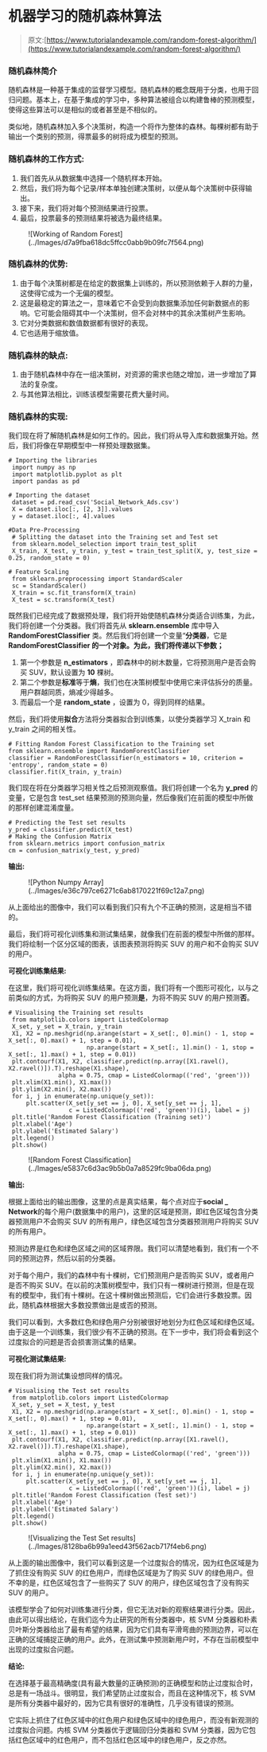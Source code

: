 # 机器学习的随机森林算法

> 原文:[https://www.tutorialandexample.com/random-forest-algorithm/](https://www.tutorialandexample.com/random-forest-algorithm/)

### 随机森林简介

随机森林是一种基于集成的监督学习模型。随机森林的概念既用于分类，也用于回归问题。基本上，在基于集成的学习中，多种算法被组合以构建鲁棒的预测模型，使得这些算法可以是相似的或者甚至是不相似的。

类似地，随机森林加入多个决策树，构造一个将作为整体的森林。每棵树都有助于输出一个类别的预测，得票最多的树将成为模型的预测。

### 随机森林的工作方式:

1.  我们首先从从数据集中选择一个随机样本开始。
2.  然后，我们将为每个记录/样本单独创建决策树，以便从每个决策树中获得输出。
3.  接下来，我们将对每个预测结果进行投票。
4.  最后，投票最多的预测结果将被选为最终结果。

<figure class="aligncenter">![Working of Random Forest](../Images/d7a9fba618dc5ffcc0abb9b09fc7f564.png)</figure>

### 随机森林的优势:

1.  由于每个决策树都是在给定的数据集上训练的，所以预测依赖于人群的力量，这使得它成为一个无偏的模型。
2.  这是最稳定的算法之一，意味着它不会受到向数据集添加任何新数据点的影响。它可能会阻碍其中一个决策树，但不会对林中的其余决策树产生影响。
3.  它对分类数据和数值数据都有很好的表现。
4.  它也适用于缩放值。

### 随机森林的缺点:

1.  由于随机森林中存在一组决策树，对资源的需求也随之增加，进一步增加了算法的复杂度。
2.  与其他算法相比，训练该模型需要花费大量时间。

### 随机森林的实现:

我们现在将了解随机森林是如何工作的。因此，我们将从导入库和数据集开始。然后，我们将像在早期模型中一样预处理数据集。

```
# Importing the libraries
 import numpy as np
 import matplotlib.pyplot as plt
 import pandas as pd

# Importing the dataset
 dataset = pd.read_csv('Social_Network_Ads.csv')
 X = dataset.iloc[:, [2, 3]].values
 y = dataset.iloc[:, 4].values 

#Data Pre-Processing
 # Splitting the dataset into the Training set and Test set
 from sklearn.model_selection import train_test_split
 X_train, X_test, y_train, y_test = train_test_split(X, y, test_size = 0.25, random_state = 0)

# Feature Scaling
 from sklearn.preprocessing import StandardScaler 
 sc = StandardScaler()
 X_train = sc.fit_transform(X_train)
 X_test = sc.transform(X_test) 
```

既然我们已经完成了数据预处理，我们将开始使随机森林分类适合训练集，为此，我们将创建一个分类器。我们将首先从 **sklearn.ensemble** 库中导入 **RandomForestClassifier** 类。然后我们将创建一个变量“**分类器**，它是 **RandomForestClassifier 的一个对象。为此，我们将传递以下参数；**

1.  第一个参数是 **n_estimators** ，即森林中的树木数量，它将预测用户是否会购买 SUV，默认设置为 **10** 棵树。
2.  第二个参数是**标准**等于**熵**，我们也在决策树模型中使用它来评估拆分的质量。用户群越同质，熵减少得越多。
3.  而最后一个是 **random_state** ，设置为 0，得到同样的结果。

然后，我们将使用**拟合**方法将分类器拟合到训练集，以使分类器学习 X_train 和 y_train 之间的相关性。

```
# Fitting Random Forest Classification to the Training set
from sklearn.ensemble import RandomForestClassifier
classifier = RandomForestClassifier(n_estimators = 10, criterion = 'entropy', random_state = 0)
classifier.fit(X_train, y_train) 
```

我们现在将在分类器学习相关性之后预测观察值。我们将创建一个名为 **y_pred** 的变量，它是包含 test_set 结果预测的预测向量，然后像我们在前面的模型中所做的那样创建混淆度量。

```
# Predicting the Test set results
y_pred = classifier.predict(X_test)
# Making the Confusion Matrix
from sklearn.metrics import confusion_matrix
cm = confusion_matrix(y_test, y_pred) 
```

**输出:**

<figure class="aligncenter">![Python Numpy Array](../Images/e36c797ce6271c6ab8170221f69c12a7.png)</figure>

从上面给出的图像中，我们可以看到我们只有九个不正确的预测，这是相当不错的。

最后，我们将可视化训练集和测试集结果，就像我们在前面的模型中所做的那样。我们将绘制一个区分区域的图表，该图表预测将购买 SUV 的用户和不会购买 SUV 的用户。

**可视化训练集结果:**

在这里，我们将可视化训练集结果。在这方面，我们将有一个图形可视化，以与之前类似的方式，为将购买 SUV 的用户预测**是**，为将不购买 SUV 的用户预测**否**。

```
# Visualising the Training set results
 from matplotlib.colors import ListedColormap
 X_set, y_set = X_train, y_train
 X1, X2 = np.meshgrid(np.arange(start = X_set[:, 0].min() - 1, stop = X_set[:, 0].max() + 1, step = 0.01),
                      np.arange(start = X_set[:, 1].min() - 1, stop = X_set[:, 1].max() + 1, step = 0.01))
 plt.contourf(X1, X2, classifier.predict(np.array([X1.ravel(), X2.ravel()]).T).reshape(X1.shape),
              alpha = 0.75, cmap = ListedColormap(('red', 'green'))) 
 plt.xlim(X1.min(), X1.max())
 plt.ylim(X2.min(), X2.max())
 for i, j in enumerate(np.unique(y_set)):
     plt.scatter(X_set[y_set == j, 0], X_set[y_set == j, 1],
                 c = ListedColormap(('red', 'green'))(i), label = j)
 plt.title('Random Forest Classification (Training set)')
 plt.xlabel('Age')
 plt.ylabel('Estimated Salary')
 plt.legend()
 plt.show() 
```

<figure class="aligncenter">![Random Forest Classification](../Images/e5837c6d3ac9b5b0a7a8529fc9ba06da.png)</figure>

**输出:**

根据上面给出的输出图像，这里的点是真实结果，每个点对应于**social _ Network**的每个用户(数据集中的用户)，这里的区域是预测，即红色区域包含分类器预测用户不会购买 SUV 的所有用户，绿色区域包含分类器预测用户将购买 SUV 的所有用户。

预测边界是红色和绿色区域之间的区域界限。我们可以清楚地看到，我们有一个不同的预测边界，然后以前的分类器。

对于每个用户，我们的森林中有十棵树，它们预测用户是否购买 SUV，或者用户是否不购买 SUV。在以前的决策树模型中，我们只有一棵树进行预测，但是在现有的模型中，我们有十棵树。在这十棵树做出预测后，它们会进行多数投票。因此，随机森林根据大多数投票做出是或否的预测。

我们可以看到，大多数红色和绿色用户分别被很好地划分为红色区域和绿色区域。由于这是一个训练集，我们很少有不正确的预测。在下一步中，我们将会看到这个过度拟合的问题是否会损害测试集的结果。

**可视化测试集结果:**

现在我们将为测试集设想同样的情况。

```
# Visualising the Test set results
 from matplotlib.colors import ListedColormap
 X_set, y_set = X_test, y_test
 X1, X2 = np.meshgrid(np.arange(start = X_set[:, 0].min() - 1, stop = X_set[:, 0].max() + 1, step = 0.01),
                      np.arange(start = X_set[:, 1].min() - 1, stop = X_set[:, 1].max() + 1, step = 0.01))
 plt.contourf(X1, X2, classifier.predict(np.array([X1.ravel(), X2.ravel()]).T).reshape(X1.shape),
              alpha = 0.75, cmap = ListedColormap(('red', 'green')))
 plt.xlim(X1.min(), X1.max())
 plt.ylim(X2.min(), X2.max())
 for i, j in enumerate(np.unique(y_set)):
     plt.scatter(X_set[y_set == j, 0], X_set[y_set == j, 1],
                 c = ListedColormap(('red', 'green'))(i), label = j)
 plt.title('Random Forest Classification (Test set)')
 plt.xlabel('Age')
 plt.ylabel('Estimated Salary') 
 plt.legend()
 plt.show() 
```

<figure class="aligncenter">![Visualizing the Test Set results](../Images/8128ba6b99a1eed43f562acb717f4eb6.png)</figure>

从上面的输出图像中，我们可以看到这是一个过度拟合的情况，因为红色区域是为了抓住没有购买 SUV 的红色用户，而绿色区域是为了购买 SUV 的绿色用户。但不幸的是，红色区域包含了一些购买了 SUV 的用户，绿色区域包含了没有购买 SUV 的用户。

该模型学会了如何对训练集进行分类，但它无法对新的观察结果进行分类。因此，由此可以得出结论，在我们迄今为止研究的所有分类器中，核 SVM 分类器和朴素贝叶斯分类器给出了最有希望的结果，因为它们具有平滑弯曲的预测边界，可以在正确的区域捕捉正确的用户。此外，在测试集中预测新用户时，不存在当前模型中出现的过度拟合问题。

**结论:**

在选择基于最高精确度(具有最大数量的正确预测)的正确模型和防止过度拟合时，总是有一场战斗。很明显，我们希望防止过度拟合，而且在这种情况下，核 SVM 是所有分类器中最好的，因为它具有很好的准确性，几乎没有错误的预测。

它实际上抓住了红色区域中的红色用户和绿色区域中的绿色用户，而没有新观测的过度拟合问题。内核 SVM 分类器优于逻辑回归分类器和 SVM 分类器，因为它包括红色区域中的红色用户，而不包括红色区域中的绿色用户，反之亦然。